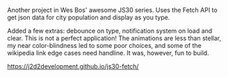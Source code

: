 Another project in Wes Bos' awesome JS30 series.  Uses the Fetch API to get json data for city population and display as you type.

Added a few extras: debounce on type, notification system on load and clear.  This is not a perfect application!  The animations are less than stellar, my near color-blindness led to some poor choices, and some of the wikipedia link edge cases need handline.  It was, however, fun to build.

https://j2d2development.github.io/js30-fetch/
